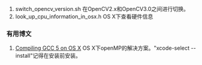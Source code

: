 1. switch_opencv_version.sh 在OpenCV2.x和OpenCV3.0之间进行切换。
2. look_up_cpu_information_in_osx.h  OS X下查看硬件信息


### 有用博文
1. [Compiling GCC 5 on OS X](https://solarianprogrammer.com/2015/05/01/compiling-gcc-5-mac-os-x/)  OS X下openMP的解决方案。"xcode-select --install"记得在安装前安装。
